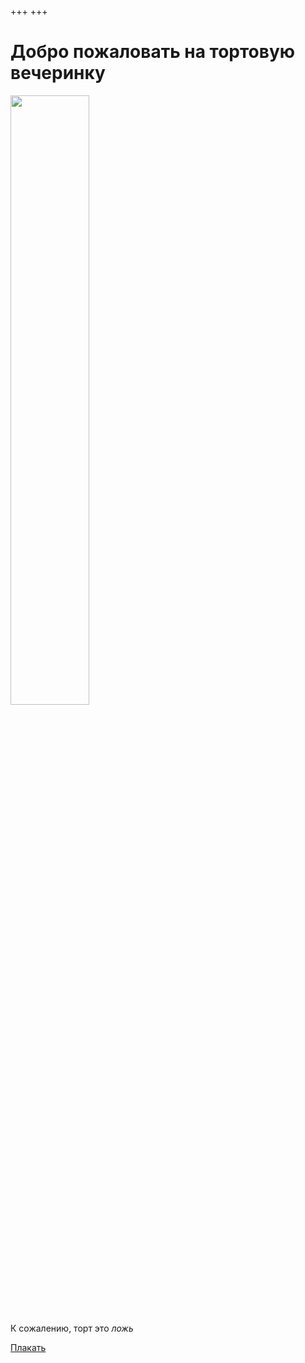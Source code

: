 +++
+++

# Добро пожаловать на тортовую вечеринку

<img class="transparent no-hover" style="width:50%" src="https://i1.theportalwiki.net/img/0/0a/Portal_Cake.png"/>

К сожалению, торт это _ложь_

<a class="inline-button" href="../">Плакать</a>
